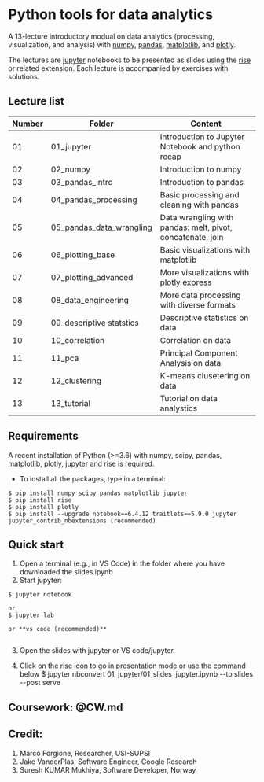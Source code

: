 # Python tools for data analytics
A 13-lecture introductory modual on data analytics (processing, visualization, and analysis) with [numpy](https://numpy.org/), 
[pandas](https://pandas.pydata.org/), [matplotlib](https://matplotlib.org/), and [plotly](https://plotly.com/python/).

<!-- The course consists in 13 lectures which should last about 1 hours each. --> 
The lectures are [jupyter](https://jupyter.org/) notebooks to be presented as slides using the [rise](https://rise.readthedocs.io/en/stable/) or related extension.
Each lecture is accompanied by exercises with solutions.

## Lecture list

| Number   | Folder                    | Content                                                     |
| ------   | ------------------------- | ------------------------------------------------------------| 
| 01       | 01_jupyter                |  Introduction to Jupyter Notebook and python recap          |
| 02       | 02_numpy                  |  Introduction to numpy                                      |
| 03       | 03_pandas_intro           |  Introduction to pandas                                     |
| 04       | 04_pandas_processing      |  Basic processing and cleaning with pandas                  |
| 05       | 05_pandas_data_wrangling  |  Data wrangling with pandas: melt, pivot, concatenate, join |
| 06       | 06_plotting_base          |  Basic visualizations with matplotlib                       |
| 07       | 07_plotting_advanced      |  More visualizations with plotly express                    |
| 08       | 08_data_engineering       |  More data processing with diverse formats                  |
| 09       | 09_descriptive statstics  |  Descriptive statistics on data                             |
| 10       | 10_correlation            |  Correlation on data                                        |
| 11       | 11_pca                    |  Principal Component Analysis on data                       |
| 12       | 12_clustering             |  K-means clusetering on data                                |
| 13       | 13_tutorial               |  Tutorial on data analystics                                |


## Requirements 

A recent installation of Python (>=3.6) with numpy, scipy, pandas, matplotlib, plotly, jupyter and rise is required.

* To install all the packages, type in a terminal:

``` 
$ pip install numpy scipy pandas matplotlib jupyter
$ pip install rise
$ pip install plotly
$ pip install --upgrade notebook==6.4.12 traitlets==5.9.0 jupyter jupyter_contrib_nbextensions (recommended)
```

## Quick start

1.  Open a terminal (e.g., in VS Code) in the folder where you have downloaded the slides.ipynb
2.  Start jupyter:
```
$ jupyter notebook

or 
$ jupyter lab

or **vs code (recommended)**


```
3. Open the slides with jupyter or VS code/jupyter. 



4. Click on the rise icon to go in presentation mode or use the command below
$ jupyter nbconvert 01_jupyter/01_slides_jupyter.ipynb --to slides --post serve


## Coursework: @CW.md


## Credit: 

1. Marco Forgione, Researcher, USI-SUPSI
2. Jake VanderPlas, Software Engineer, Google Research
3. Suresh KUMAR Mukhiya, Software Developer, Norway
